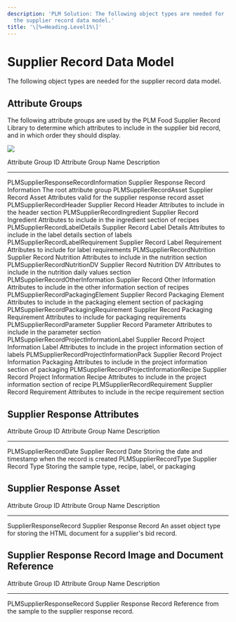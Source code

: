 ```yaml
---
description: 'PLM Solution: The following object types are needed for
  the supplier record data model.'
title: '\[%=Heading.Level1%\]'
---
```


Supplier Record Data Model
==========================

The following object types are needed for the supplier record data
model.

Attribute Groups
----------------

The following attribute groups are used by the PLM Food Supplier Record
Library to determine which attributes to include in the supplier bid
record, and in which order they should display.

![](../../../../Resources/Images/Solution%20Enablement/PLM/SupplierRecord2.png)

  Attribute Group ID                          Attribute Group Name                            Description
  ------------------------------------------- ----------------------------------------------- -----------------------------------------------------------------------
  PLMSupplierResponseRecordInformation        Supplier Response Record Information            The root attribute group
  PLMSupplierRecordAsset                      Supplier Record Asset                           Attributes valid for the supplier response record asset
  PLMSupplierRecordHeader                     Supplier Record Header                          Attributes to include in the header section
  PLMSupplierRecordIngredient                 Supplier Record Ingredient                      Attributes to include in the ingredient section of recipes
  PLMSupplierRecordLabelDetails               Supplier Record Label Details                   Attributes to include in the label details section of labels
  PLMSupplierRecordLabelRequirement           Supplier Record Label Requirement               Attributes to include for label requirements
  PLMSupplierRecordNutrition                  Supplier Record Nutrition                       Attributes to include in the nutrition section
  PLMSupplierRecordNutritionDV                Supplier Record Nutrition DV                    Attributes to include in the nutrition daily values section
  PLMSupplierRecordOtherInformation           Supplier Record Other Information               Attributes to include in the other information section of recipes
  PLMSupplierRecordPackagingElement           Supplier Record Packaging Element               Attributes to include in the packaging element section of packaging
  PLMSupplierRecordPackagingRequirement       Supplier Record Packaging Requirement           Attributes to include for packaging requirements
  PLMSupplierRecordParameter                  Supplier Record Parameter                       Attributes to include in the parameter section
  PLMSupplierRecordProjectInformationLabel    Supplier Record Project Information Label       Attributes to include in the project information section of labels
  PLMSupplierRecordProjectInformationPack     Supplier Record Project Information Packaging   Attributes to include in the project information section of packaging
  PLMSupplierRecordProjectInformationRecipe   Supplier Record Project Information Recipe      Attributes to include in the project information section of recipe
  PLMSupplierRecordRequirement                Supplier Record Requirement                     Attributes to include in the recipe requirement section

Supplier Response Attributes
----------------------------

  Attribute Group ID      Attribute Group Name   Description
  ----------------------- ---------------------- -----------------------------------------------------------
  PLMSupplierRecordDate   Supplier Record Date   Storing the date and timestamp when the record is created
  PLMSupplierRecordType   Supplier Record Type   Storing the sample type, recipe, label, or packaging

Supplier Response Asset
-----------------------

  Attribute Group ID       Attribute Group Name       Description
  ------------------------ -------------------------- ---------------------------------------------------------------------------------
  SupplierResponseRecord   Supplier Response Record   An asset object type for storing the HTML document for a supplier's bid record.

Supplier Response Record Image and Document Reference
-----------------------------------------------------

  Attribute Group ID          Attribute Group Name       Description
  --------------------------- -------------------------- ------------------------------------------------------------
  PLMSupplierResponseRecord   Supplier Response Record   Reference from the sample to the supplier response record.
